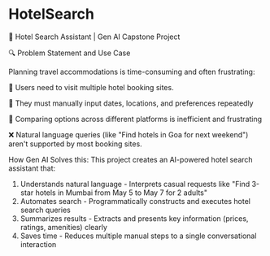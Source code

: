 # HotelSearch
🏨 Hotel Search Assistant | Gen AI Capstone Project

🔍 Problem Statement and Use Case

Planning travel accommodations is time-consuming and often frustrating:

🔄 Users need to visit multiple hotel booking sites.

📅 They must manually input dates, locations, and preferences repeatedly

🤯 Comparing options across different platforms is inefficient and frustrating

❌ Natural language queries (like "Find hotels in Goa for next weekend") aren't supported by most booking sites.


How Gen AI Solves this:
This project creates an AI-powered hotel search assistant that:

1. Understands natural language - Interprets casual requests like "Find 3-star hotels in Mumbai from May 5 to May 7 for 2 adults"
2. Automates search - Programmatically constructs and executes hotel search queries
3. Summarizes results - Extracts and presents key information (prices, ratings, amenities) clearly
4. Saves time - Reduces multiple manual steps to a single conversational interaction

